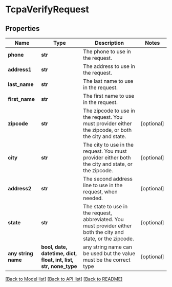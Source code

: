 # TcpaVerifyRequest


## Properties
Name | Type | Description | Notes
------------ | ------------- | ------------- | -------------
**phone** | **str** | The phone to use in the request. | 
**address1** | **str** | The address to use in the request. | 
**last_name** | **str** | The last name to use in the request. | 
**first_name** | **str** | The first name to use in the request. | 
**zipcode** | **str** | The zipcode to use in the request. You must provider either the zipcode, or both the city and state. | [optional] 
**city** | **str** | The city to use in the request. You must provider either both the city and state, or the zipcode. | [optional] 
**address2** | **str** | The second address line to use in the request, when needed. | [optional] 
**state** | **str** | The state to use in the request, abbreviated. You must provider either both the city and state, or the zipcode. | [optional] 
**any string name** | **bool, date, datetime, dict, float, int, list, str, none_type** | any string name can be used but the value must be the correct type | [optional]

[[Back to Model list]](../README.md#documentation-for-models) [[Back to API list]](../README.md#documentation-for-api-endpoints) [[Back to README]](../README.md)


